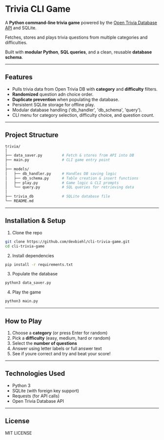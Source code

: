 # Trivia CLI Game

A **Python command-line trivia game** powered by the [Open Trivia Database API](https://opentdb.com/) and SQLite.

Fetches, stores and plays trivia questions from multiple categories and difficulties.

Built with **modular Python**, **SQL queries**, and a clean, reusable **database schema**.

---

## Features
- Pulls trivia data from Open Trivia DB with **category** and **difficulty** filters.
- **Randomized** question adn choice order.
- **Duplicate prevention** when populating the database.
- Persistent SQLite storage for offline play.
- Modular database handling ('db_handler', 'db_schema', 'query').
- CLI menu for category selection, difficulty choice, and question count.

---

## Project Structure

```bash
trivia/
│
├── data_saver.py         # Fetch & stores from API into DB
├── main.py               # CLI game entry point
│
├── models/
│   ├── db_handler.py     # Handles DB saving logic
│   ├── db_schema.py      # Table creation & insert functions
│   ├── play.py           # Game logic & CLI prompts
│   └── query.py          # SQL queries for retrieving data
│
├── trivia_db             # SQLite database file
└── README.md
```
---

## Installation & Setup

1. Clone the repo
```bash
git clone https://github.com/devbiehl/cli-trivia-game.git
cd cli-trivia-game
```
2. Install dependencies 
```bash
pip install -r requirements.txt
```
3. Populate the database
```bash
python3 data_saver.py
```
4. Play the game
```bash
python3 main.py
```

---

## How to Play
1. Choose a **category** (or press Enter for random)
2. Pick a **difficulty** (easy, medium, hard or random)
3. Select the **number of questions**
4. Answer using letter labels or full answer text
5. See if youre correct and try and beat your score!

---

## Technologies Used
- Python 3
- SQLite (with foreign key support)
- Requests (for API calls)
- Open Trivia Database API

---

## License 
MIT LICENSE